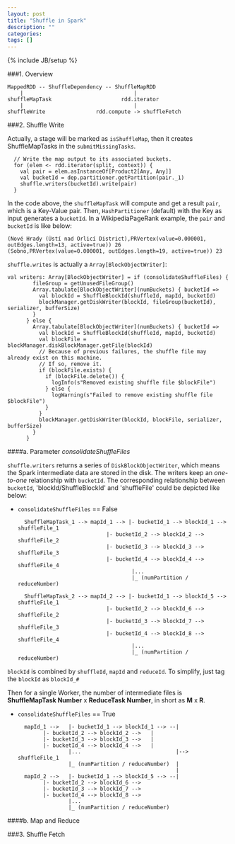 ```yaml
---
layout: post
title: "Shuffle in Spark"
description: ""
categories: 
tags: []
---
```

{% include JB/setup %}

###1. Overview

	MappedRDD -- ShuffleDependency -- ShuffleMapRDD
		|									|
	shuffleMapTask						rdd.iterator
		|									|
	shuffleWrite				rdd.compute -> shuffleFetch

###2. Shuffle Write
	
Actually, a stage will be marked as `isShuffleMap`, then it creates ShuffleMapTasks in the `submitMissingTasks`.

	
      // Write the map output to its associated buckets.
      for (elem <- rdd.iterator(split, context)) {
        val pair = elem.asInstanceOf[Product2[Any, Any]]
        val bucketId = dep.partitioner.getPartition(pair._1)
        shuffle.writers(bucketId).write(pair)
      }

In the code above, the `shuffleMapTask` will compute and get a result `pair`, which is a Key-Value pair. Then, `HashPartitioner` (default) with the Key as input generates a `bucketId`. In a WikipediaPageRank example, the `pair` and `bucketId` is like below:
	
	(Nové Hrady (Ústí nad Orlicí District),PRVertex(value=0.000001, outEdges.length=13, active=true)) 26
	(Sobno,PRVertex(value=0.000001, outEdges.length=19, active=true)) 23

`shuffle.writes` is actually a `Array[BlockObjectWriter]`:

	val writers: Array[BlockObjectWriter] = if (consolidateShuffleFiles) {
	        fileGroup = getUnusedFileGroup()
	        Array.tabulate[BlockObjectWriter](numBuckets) { bucketId =>
	          val blockId = ShuffleBlockId(shuffleId, mapId, bucketId)
	          blockManager.getDiskWriter(blockId, fileGroup(bucketId), serializer, bufferSize)
	        }
	      } else {
	        Array.tabulate[BlockObjectWriter](numBuckets) { bucketId =>
	          val blockId = ShuffleBlockId(shuffleId, mapId, bucketId)
	          val blockFile = blockManager.diskBlockManager.getFile(blockId)
	          // Because of previous failures, the shuffle file may already exist on this machine.
	          // If so, remove it.
	          if (blockFile.exists) {
	            if (blockFile.delete()) {
	              logInfo(s"Removed existing shuffle file $blockFile")
	            } else {
	              logWarning(s"Failed to remove existing shuffle file $blockFile")
	            }
	          }
	          blockManager.getDiskWriter(blockId, blockFile, serializer, bufferSize)
	        }
	      }



####a. Parameter _consolidateShuffleFiles_

`shuffle.writers` returns a series of `DiskBlockObjectWriter`, which means the Spark intermediate data are stored in the disk. The writers keep an *one-to-one* relationship with `bucketId`. The corresponding relationship between `bucketId`, 'blockId/ShuffleBlockId' and 'shuffleFile' could be depicted like below:

* `consolidateShuffleFiles` == False
	
		ShuffleMapTask_1 --> mapId_1 --> |- bucketId_1 --> blockId_1 --> shuffleFile_1 
					  		  	  |- bucketId_2 --> blockId_2 --> shuffleFile_2 
					  		  	  |- bucketId_3 --> blockId_3 --> shuffleFile_3 
					  	  		  |- bucketId_4 --> blockId_4 --> shuffleFile_4 
										  |...
										  |_ (numPartition / reduceNumber)

		ShuffleMapTask_2 --> mapId_2 --> |- bucketId_1 --> blockId_5 --> shuffleFile_1 
					  		  	  |- bucketId_2 --> blockId_6 --> shuffleFile_2 
					  		  	  |- bucketId_3 --> blockId_7 --> shuffleFile_3 
					  	  		  |- bucketId_4 --> blockId_8 --> shuffleFile_4 
										  |...
										  |_ (numPartition / reduceNumber)

`blockId` is combined by `shuffleId`, `mapId` and `reduceId`. To simplify, just tag the `blockId` as `blockId_#`
		
Then for a single Worker, the number of intermediate files is __ShuffleMapTask Number__ x __ReduceTask Number__, in short as __M__ x __R__.


* `consolidateShuffleFiles` == True

		mapId_1 -->   |- bucketId_1 --> blockId_1 --> --|
  		  	  |- bucketId_2 --> blockId_2 -->   |
  		  	  |- bucketId_3 --> blockId_3 -->   |
  	  		  |- bucketId_4 --> blockId_4 -->   |
					  |...	                            |--> shuffleFile_1
					  |_ (numPartition / reduceNumber)  |                         
					  		                            |					                                        
		mapId_2 -->   |- bucketId_1 --> blockId_5 --> --| 
  		  	  |- bucketId_2 --> blockId_6 -->  
  		  	  |- bucketId_3 --> blockId_7 -->  
  	  		  |- bucketId_4 --> blockId_8 -->  
					  |...
					  |_ (numPartition / reduceNumber)
								  	

####b. Map and Reduce




###3. Shuffle Fetch

